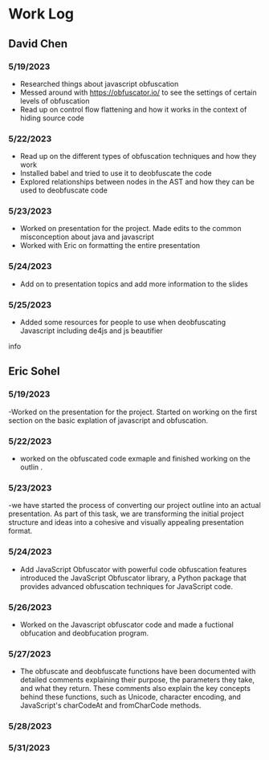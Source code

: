 # Work Log

## David Chen

### 5/19/2023

- Researched things about javascript obfuscation
- Messed around with https://obfuscator.io/ to see the settings of certain levels of obfuscation
- Read up on control flow flattening and how it works in the context of hiding source code

### 5/22/2023

- Read up on the different types of obfuscation techniques and how they work
- Installed babel and tried to use it to deobfuscate the code
- Explored relationships between nodes in the AST and how they can be used to deobfuscate code

### 5/23/2023

- Worked on presentation for the project. Made edits to the common misconception about java and javascript
- Worked with Eric on formatting the entire presentation

### 5/24/2023

- Add on to presentation topics and add more information to the slides

### 5/25/2023

- Added some resources for people to use when deobfuscating Javascript including de4js and js beautifier

info

## Eric Sohel

### 5/19/2023

-Worked on the presentation for the project. Started on working on the first section on the basic explation of javascript and obfuscation.

### 5/22/2023

- worked on the obfuscated code exmaple and finished working on the outlin .

### 5/23/2023

-we have started the process of converting our project outline into an actual presentation. As part of this task, we are transforming the initial project structure and ideas into a cohesive and visually appealing presentation format.

### 5/24/2023

- Add JavaScript Obfuscator with powerful code obfuscation features
  introduced the JavaScript Obfuscator library, a Python package that provides advanced obfuscation techniques for JavaScript code.

### 5/26/2023

- Worked on the Javascript obfuscator code and made a fuctional obfucation and deobfucation program.

### 5/27/2023

- The obfuscate and deobfuscate functions have been documented with detailed comments explaining their purpose, the parameters they take, and what they return. These comments also explain the key concepts behind these functions, such as Unicode, character encoding, and JavaScript's charCodeAt and fromCharCode methods.

### 5/28/2023

### 5/31/2023
